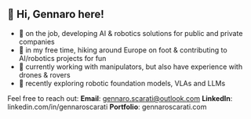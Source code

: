 

## 👋 Hi, Gennaro here!

- 💼 on the job, developing AI & robotics solutions for public and private companies
- 🧩 in my free time, hiking around Europe on foot & contributing to AI/robotics projects for fun
- 🚀 currently working with manipulators, but also have experience with drones & rovers
- 🌱 recently exploring robotic foundation models, VLAs and LLMs

Feel free to reach out:
**Email**: gennaro.scarati@outlook.com
**LinkedIn**: linkedin.com/in/gennaroscarati
**Portfolio**: gennaroscarati.com
